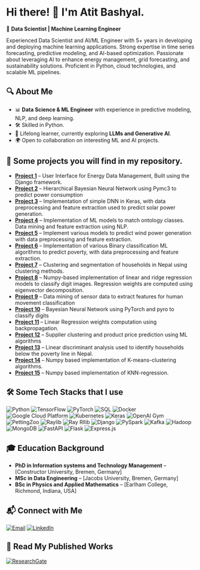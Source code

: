 # Hi there! 👋 I'm Atit Bashyal.   

🚀 **Data Scientist | Machine Learning Engineer**  

Experienced Data Scientist and AI/ML Engineer with 5+ years in developing and deploying machine learning applications. Strong expertise in time series forecasting, predictive modeling, and AI-based optimization. Passionate about leveraging AI to enhance energy management, grid forecasting, and sustainability solutions. Proficient in Python, cloud technologies, and scalable ML pipelines.

## 🔍 About Me
- 📊 **Data Science & ML Engineer** with experience in predictive modeling, NLP, and deep learning.
- 🛠️ Skilled in Python.
- 📖 Lifelong learner, currently exploring **LLMs and Generative AI**.
- 🌍 Open to collaboration on interesting ML and AI projects.

## 📌 Some projects you will find in my repository. 

- **[Project 1](https://github.com/Atit-Bashyal/delfine_UI)** – User Interface for Energy Data Management, Built using the Django framework.  
- **[Project 2](https://github.com/Atit-Bashyal/Bayesian-Models)** – Hierarchical Bayesian Neural Network using Pymc3 to predict power 
     consumption   
- **[Project 3](https://github.com/Atit-Bashyal/solar)** – Implementation of simple DNN in Keras, with data preprocessing and feature 
     extraction used to predict solar power generation.
- **[Project 4](https://github.com/Atit-Bashyal/Ontology-matching)** – Implementation of ML models to match ontology classes. Data mining 
     and feature extraction using NLP. 
- **[Project 5](https://github.com/Atit-Bashyal/Wind)** – Implement various models to predict wind power generation 
     with data preprocessing and feature extraction.
- **[Project 6](https://github.com/Atit-Bashyal/BINARY-CLASSIFICATION)** – Implementation of various Binary classification ML algorithms to 
     predict poverty, with data preprocessing and feature extraction.
- **[Project 7](https://github.com/Atit-Bashyal/Husehold-clustering-and-segementation)** – Clustering and segmentation of households in 
     Nepal using clustering methods.
- **[Project 8](https://github.com/Atit-Bashyal/CLASSIFICATION-USING-LINEAR-AND-RIDGE-REGRESSION)** – Numpy-based implementation of linear 
    and ridge regression models to classify digit images. Regression weights are computed using eigenvector decomposition. 
- **[Project 9](https://github.com/Atit-Bashyal/DATA-MINING-HUMAN-MOVEMENT-CLASSIFICATION)** – Data mining of sensor data to extract 
     features for human movement classification
- **[Project 10](https://github.com/Atit-Bashyal/Bayesian_Neural_Network-pyro)** – Bayesian Neural Network using PyTorch and pyro to 
     classify digits 
- **[Project 11](https://github.com/Atit-Bashyal/Linear_Regression-Back-Propogation)** – Linear Regression weights computation using  
     backpropagation.
- **[Project 12](https://github.com/Atit-Bashyal/SUPPLIER-CLUSTERING-AND-PRICE-PREDICTION)** – Supplier clustering and product price 
     prediction using ML algorithms
- **[Project 13](https://github.com/Atit-Bashyal/STATISTICAL-MODELLING-AND-LINEAR-DISCRIMINANT-ANALYSIS)** – Linear discriminant analysis 
     used to identify households below the poverty line in Nepal.
- **[Project 14](https://github.com/Atit-Bashyal/K-MEANS-CLUSTERING)** – Numpy based implementation of K-means-clustering algorithms.
- **[Project 15](https://github.com/Atit-Bashyal/KNN-REGRESSON)** – Numpy based implementation of KNN-regression.
     
     
  

## 🛠️ Some Tech Stacks that I use 
![Python](https://img.shields.io/badge/Python-3776AB?style=for-the-badge&logo=python&logoColor=white)
![TensorFlow](https://img.shields.io/badge/TensorFlow-FF6F00?style=for-the-badge&logo=tensorflow&logoColor=white)
![PyTorch](https://img.shields.io/badge/PyTorch-EE4C2C?style=for-the-badge&logo=pytorch&logoColor=white)
![SQL](https://img.shields.io/badge/SQL-4479A1?style=for-the-badge&logo=postgresql&logoColor=white)
![Docker](https://img.shields.io/badge/Docker-2496ED?style=for-the-badge&logo=docker&logoColor=white)
![Google Cloud Platform](https://img.shields.io/badge/GCP-4285F4?style=for-the-badge&logo=google-cloud&logoColor=white)
![Kubernetes](https://img.shields.io/badge/Kubernetes-326CE5?style=for-the-badge&logo=kubernetes&logoColor=white)
![Keras](https://img.shields.io/badge/Keras-D00000?style=for-the-badge&logo=keras&logoColor=white)
![OpenAI Gym](https://img.shields.io/badge/OpenAI_Gym-0081A5?style=for-the-badge&logo=openai&logoColor=white)
![PettingZoo](https://img.shields.io/badge/PettingZoo-FF4500?style=for-the-badge&logo=pettingzoo&logoColor=white)
![Raylib](https://img.shields.io/badge/Raylib-FF6600?style=for-the-badge&logo=raylib&logoColor=white)
![Ray Rllib](https://img.shields.io/badge/Ray_Rllib-007ACC?style=for-the-badge&logo=ray&logoColor=white)
![Django](https://img.shields.io/badge/Django-092E20?style=for-the-badge&logo=django&logoColor=white)
![PySpark](https://img.shields.io/badge/PySpark-FD4F00?style=for-the-badge&logo=apache-spark&logoColor=white)
![Kafka](https://img.shields.io/badge/Kafka-231F20?style=for-the-badge&logo=apache-kafka&logoColor=white)
![Hadoop](https://img.shields.io/badge/Hadoop-66CCFF?style=for-the-badge&logo=apache-hadoop&logoColor=white)
![MongoDB](https://img.shields.io/badge/MongoDB-47A248?style=for-the-badge&logo=mongodb&logoColor=white)
![FastAPI](https://img.shields.io/badge/FastAPI-009688?style=for-the-badge&logo=fastapi&logoColor=white)
![Flask](https://img.shields.io/badge/Flask-000000?style=for-the-badge&logo=flask&logoColor=white)
![Express.js](https://img.shields.io/badge/Express.js-000000?style=for-the-badge&logo=express&logoColor=white)

## 🎓 Education Background
- **PhD in Information systems and Technology Management** – [Constructor University, Bremen, Germany]  
- **MSc in Data Engineering** – [Jacobs University, Bremen, Germany]
- **BSc in Physics and Applied Mathematics** – [Earlham College, Richmond, Indiana, USA]

## 📬 Connect with Me
[![Email](https://img.shields.io/badge/Email-D14836?style=for-the-badge&logo=gmail&logoColor=white)](mailto:atitvilla2@gmail.com)
[![LinkedIn](https://img.shields.io/badge/LinkedIn-0A66C2?style=for-the-badge&logo=linkedin&logoColor=white)]([https://linkedin.com/in/yourprofile](https://www.linkedin.com/in/atit-bashyal-41a076174/))

## 📖 Read My Published Works
[![ResearchGate](https://img.shields.io/badge/ResearchGate-00CCBB?style=for-the-badge&logo=researchgate&logoColor=white)]([https://www.researchgate.net/profile/yourprofile](https://www.researchgate.net/profile/Atit-Bashyal-2))
